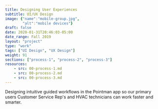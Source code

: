 ```yaml
---
title: Designing User Experiences
subtitle: UI/UX Design 
image: {"name":"mobile-group.jpg",
        "alt":"mobile devices"}
draft: false
date: 2020-01-31T20:46:03-05:00
date_range: Fall 2019
layout: "project"
type: "work"
tags: ["UI Design", "UX Design"]
weight: 91
sections: ["process-1", "process-2", "process-3"]
resources:
    - src: 00-process-1.md
    - src: 00-process-2.md
    - src: 00-process-3.md
---
```

Designing intuitive guided workflows in the Pointman app so our primary users Customer Service Rep's and HVAC technicians can work faster and smarter.
